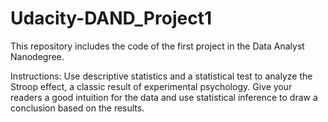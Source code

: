 # Udacity-DAND_Project1
This repository includes the code of the first project in the Data Analyst Nanodegree.

Instructions:
Use descriptive statistics and a statistical test to analyze the Stroop effect, a classic result of experimental psychology. Give your readers a good intuition for the data and use statistical inference to draw a conclusion based on the results.
